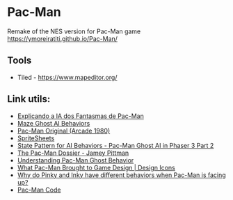 # Pac-Man

Remake of the NES version for Pac-Man game
https://ymoreiratiti.github.io/Pac-Man/

## Tools

- Tiled - https://www.mapeditor.org/

## Link utils:

- [Explicando a IA dos Fantasmas de Pac-Man](https://youtu.be/ataGotQ7ir8?si=ElshhAA611sOiB6V)
- [Maze Ghost AI Behaviors](https://pacman.fandom.com/wiki/Maze_Ghost_AI_Behaviors)
- [Pac-Man Original (Arcade 1980)](https://youtu.be/-CbyAk3Sn9I?si=gtVvqvSufLAQzQO1)
- [SpriteSheets](https://www.spriters-resource.com/arcade/pacman/)
- [State Pattern for AI Behaviors - Pac-Man Ghost AI in Phaser 3 Part 2](https://youtu.be/vYoB41ocjaA?si=VG53SK78X99PBoyE)
- [The Pac-Man Dossier - Jamey Pittman](https://pacman.holenet.info/)
- [Understanding Pac-Man Ghost Behavior](https://gameinternals.com/understanding-pac-man-ghost-behavior)
- [What Pac-Man Brought to Game Design | Design Icons](https://youtu.be/S4RHbnBkyh0?si=ji691_Fx8jraS5JX)
- [Why do Pinky and Inky have different behaviors when Pac-Man is facing up?](http://donhodges.com/pacman_pinky_explanation.htm)
- [Pac-Man Code](https://pacmancode.com/)
